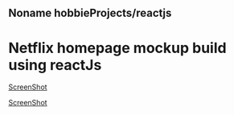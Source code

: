## Noname hobbieProjects/reactjs
# Netflix homepage mockup build using reactJs

[ScreenShot](https://raw.githubusercontent.com/AswinVijayanO/Noname/master/Screenshots/screenshot-desktop.png)

[ScreenShot](https://raw.githubusercontent.com/AswinVijayanO/Noname/master/Screenshots/Screenshot_20200627-115739.jpg)
